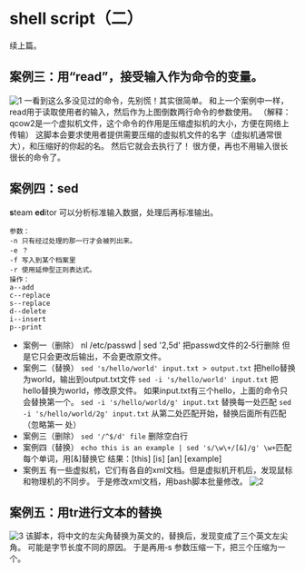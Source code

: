 
shell script（二）
===
续上篇。
## 案例三：用“read”，接受输入作为命令的变量。
![1]($res/1.PNG)
一看到这么多没见过的命令，先别慌！其实很简单。
和上一个案例中一样，read用于读取使用者的输入，然后作为上图倒数两行命令的参数使用。
（解释：qcow2是一个虚拟机文件，这个命令的作用是压缩虚拟机的大小，方便在网络上传输）
这脚本会要求使用者提供需要压缩的虚拟机文件的名字（虚拟机通常很大），和压缩好的你起的名。
然后它就会去执行了！
很方便，再也不用输入很长很长的命令了。

## 案例四：sed
**s**team **ed**itor
可以分析标准输入数据，处理后再标准输出。
```
参数：
‐n 只有经过处理的那一行才会被列出来。
‐e ？
‐f 写入到某个档案里
‐r 使用延伸型正则表达式。
操作：
a‐‐add
c‐‐replace
s‐‐replace
d‐‐delete
i‐‐insert
p‐‐print
```
- 案例一（删除）
nl /etc/passwd | sed '2,5d' 把passwd文件的2‐5行删除
但是它只会更改后输出，不会更改原文件。
- 案例二（替换）
`sed 's/hello/world' input.txt > output.txt`
 把hello替换为world，输出到output.txt文件
`sed ‐i 's/hello/world' input.txt` 把hello替换为world，修改原文件。
如果input.txt有三个hello，上面的命令只会替换第一个。
`sed ‐i 's/hello/world/g' input.txt` 替换每一处匹配
`sed ‐i 's/hello/world/2g' input.txt` 从第二处匹配开始，替换后面所有匹配（忽略第一
处）
- 案例三（删除）
`sed '/^$/d' file` 删除空白行
- 案例四（替换）
`echo this is an example | sed 's/\w\+/[&]/g' \w+`匹配每个单词，用[&]替换它
结果：[this] [is] [an] [example]
- 案例五
有一些虚拟机，它们有各自的xml文档。但是虚拟机开机后，发现鼠标和物理机的不同步。
于是修改xml文档，用bash脚本批量修改。
![2]($res/2.PNG)
## 案例五：用tr进行文本的替换
![3]($res/3.PNG)
该脚本，将中文的左尖角替换为英文的，替换后，发现变成了三个英文左尖角。
可能是字节长度不同的原因。
于是再用‐s 参数压缩一下，把三个压缩为一个。


